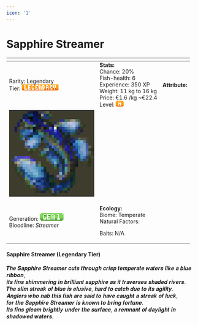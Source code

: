```yaml
---
icon: '1'
---
```


# Sapphire Streamer





<table data-view="cards"><thead><tr><th></th><th></th><th></th></tr></thead><tbody><tr><td>Rarity: Legendary<br>Tier: <img src="../../../../../.gitbook/assets/rarity_legendary (1).png" alt="" data-size="original"></td><td><strong>Stats:</strong><br>Chance: 20%<br>Fish-health: 6<br>Experience: 350 XP<br>Weight: 11 kg to 16 kg<br>Price: €1.6 /kg  ~€22.4<br>Level:  <img src="../../../../../.gitbook/assets/quality_a (2).png" alt=""></td><td><strong>Attribute:</strong> </td></tr><tr><td><img src="../../../../../.gitbook/assets/image (50).png" alt="" data-size="original"></td><td></td><td></td></tr><tr><td>Generation: <img src="../../../../../.gitbook/assets/gen1 (1).png" alt=""><br>Bloodline: <em>Streamer</em></td><td><p><strong>Ecology:</strong> <br>Biome: Temperate<br>Natural Factors: </p><p>Baits: N/A<br></p></td><td></td></tr></tbody></table>



#### **Sapphire Streamer** (Legendary Tier)

𝑻𝒉𝒆 𝑺𝒂𝒑𝒑𝒉𝒊𝒓𝒆 𝑺𝒕𝒓𝒆𝒂𝒎𝒆𝒓 𝒄𝒖𝒕𝒔 𝒕𝒉𝒓𝒐𝒖𝒈𝒉 𝒄𝒓𝒊𝒔𝒑 𝒕𝒆𝒎𝒑𝒆𝒓𝒂𝒕𝒆 𝒘𝒂𝒕𝒆𝒓𝒔 𝒍𝒊𝒌𝒆 𝒂 𝒃𝒍𝒖𝒆 𝒓𝒊𝒃𝒃𝒐𝒏,\
𝒊𝒕𝒔 𝒇𝒊𝒏𝒔 𝒔𝒉𝒊𝒎𝒎𝒆𝒓𝒊𝒏𝒈 𝒊𝒏 𝒃𝒓𝒊𝒍𝒍𝒊𝒂𝒏𝒕 𝒔𝒂𝒑𝒑𝒉𝒊𝒓𝒆 𝒂𝒔 𝒊𝒕 𝒕𝒓𝒂𝒗𝒆𝒓𝒔𝒆𝒔 𝒔𝒉𝒂𝒅𝒆𝒅 𝒓𝒊𝒗𝒆𝒓𝒔.\
𝑻𝒉𝒆 𝒔𝒍𝒊𝒎 𝒔𝒕𝒓𝒆𝒂𝒌 𝒐𝒇 𝒃𝒍𝒖𝒆 𝒊𝒔 𝒆𝒍𝒖𝒔𝒊𝒗𝒆, 𝒉𝒂𝒓𝒅 𝒕𝒐 𝒄𝒂𝒕𝒄𝒉 𝒅𝒖𝒆 𝒕𝒐 𝒊𝒕𝒔 𝒂𝒈𝒊𝒍𝒊𝒕𝒚.\
𝑨𝒏𝒈𝒍𝒆𝒓𝒔 𝒘𝒉𝒐 𝒏𝒂𝒃 𝒕𝒉𝒊𝒔 𝒇𝒊𝒔𝒉 𝒂𝒓𝒆 𝒔𝒂𝒊𝒅 𝒕𝒐 𝒉𝒂𝒗𝒆 𝒄𝒂𝒖𝒈𝒉𝒕 𝒂 𝒔𝒕𝒓𝒆𝒂𝒌 𝒐𝒇 𝒍𝒖𝒄𝒌,\
𝒇𝒐𝒓 𝒕𝒉𝒆 𝑺𝒂𝒑𝒑𝒉𝒊𝒓𝒆 𝑺𝒕𝒓𝒆𝒂𝒎𝒆𝒓 𝒊𝒔 𝒌𝒏𝒐𝒘𝒏 𝒕𝒐 𝒃𝒓𝒊𝒏𝒈 𝒇𝒐𝒓𝒕𝒖𝒏𝒆.\
𝑰𝒕𝒔 𝒇𝒊𝒏𝒔 𝒈𝒍𝒆𝒂𝒎 𝒃𝒓𝒊𝒈𝒉𝒕𝒍𝒚 𝒖𝒏𝒅𝒆𝒓 𝒕𝒉𝒆 𝒔𝒖𝒓𝒇𝒂𝒄𝒆, 𝒂 𝒓𝒆𝒎𝒏𝒂𝒏𝒕 𝒐𝒇 𝒅𝒂𝒚𝒍𝒊𝒈𝒉𝒕 𝒊𝒏 𝒔𝒉𝒂𝒅𝒐𝒘𝒆𝒅 𝒘𝒂𝒕𝒆𝒓𝒔.

